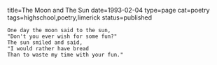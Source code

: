 title=The Moon and The Sun
date=1993-02-04
type=page
cat=poetry
tags=highschool,poetry,limerick
status=published
~~~~~~
One day the moon said to the sun,
"Don't you ever wish for some fun?"
The sun smiled and said,
"I would rather have bread
Than to waste my time with your fun."
